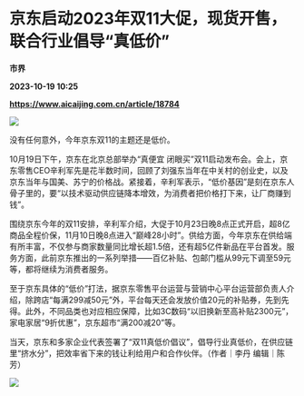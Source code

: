 # 京东启动2023年双11大促，现货开售，联合行业倡导“真低价”
**市界**

**2023-10-19 10:25**

**https://www.aicaijing.com.cn/article/18784**

![](https://cdn.aicaijing.com.cn/img/fd5500b0-6e66-11ee-b414-3563dcd4dc2e/JPEG)

没有任何意外，今年京东双11的主题还是低价。

10月19日下午，京东在北京总部举办“真便宜 闭眼买”双11启动发布会。会上，京东零售CEO辛利军先是花半数时间，回顾了刘强东当年在中关村的创业史，以及京东当年与国美、苏宁的价格战。紧接着，辛利军表示，“低价基因”是刻在京东人骨子里的，要“以技术驱动供应链降本增效，为消费者把价格打下来，让厂商赚到钱”。

围绕京东今年的双11安排，辛利军介绍，大促于10月23日晚8点正式开启，超8亿商品全程价保，11月10日晚8点进入“巅峰28小时”。供给方面，今年京东在供给端有所丰富，不仅参与商家数量同比增长超1.5倍，还有超5亿件新品在平台首发。服务方面，此前京东推出的一系列举措——百亿补贴、包邮门槛从99元下调至59元等，都将继续为消费者服务。

至于京东具体的“低价”打法，据京东零售平台运营与营销中心平台运营部负责人介绍，除跨店“每满299减50元”外，平台每天还会发放价值20元的补贴券，先到先得。此外，不同品类也对应相应保障，比如3C数码“以旧换新至高补贴2300元”，家电家居“9折优惠”，京东超市“满200减20”等。

当天，京东和多家企业代表签署了“双11真低价倡议”，倡导行业真低价，在供应链里“挤水分”，把效率省下来的钱让利给用户和合作伙伴。（作者｜李丹 编辑｜陈芳）

![](https://p3-sign.toutiaoimg.com/tos-cn-i-6w9my0ksvp/ce43536d127248298dc6716b21b6f014~tplv-tt-origin-asy2:5aS05p2hQOW4gueVjOinguWvnw==.image?_iz=58558&from=article.pc_detail&x-expires=1698314609&x-signature=irZOm%2FUdyD85c%2FNNrm%2FxTDEUUeQ%3D)